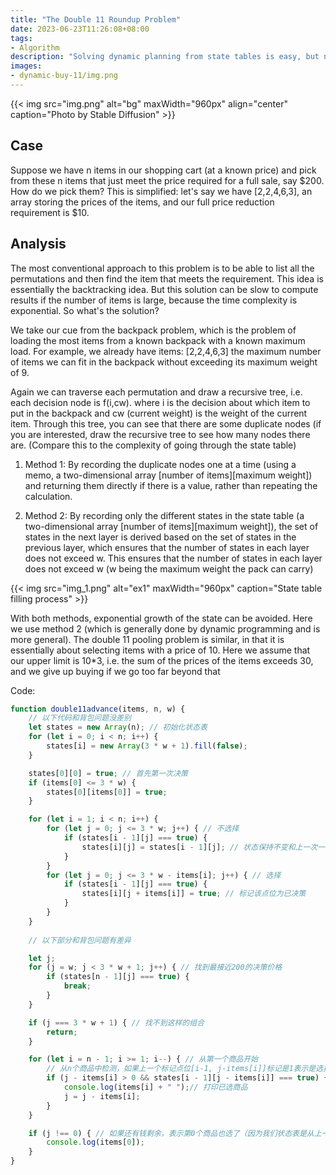 ```yaml
---
title: "The Double 11 Roundup Problem"
date: 2023-06-23T11:26:08+08:00
tags:
- Algorithm
description: "Solving dynamic planning from state tables is easy, but not all dynamic planning problems can be solved with state tables"
images:
- dynamic-buy-11/img.png
---
```


{{< img src="img.png" alt="bg" maxWidth="960px" align="center" caption="Photo by Stable Diffusion" >}}


## Case

Suppose we have n items in our shopping cart (at a known price) and pick from these n items that just meet the price required for a full sale, say $200. How do we pick them?
This is simplified: let's say we have [2,2,4,6,3], an array storing the prices of the items, and our full price reduction requirement is $10.

## Analysis

The most conventional approach to this problem is to be able to list all the permutations and then find the item that meets the requirement. This idea is essentially the backtracking idea.
But this solution can be slow to compute results if the number of items is large, because the time complexity is exponential. So what's the solution?

We take our cue from the backpack problem, which is the problem of loading the most items from a known backpack with a known maximum load.
For example, we already have items: [2,2,4,6,3] the maximum number of items we can fit in the backpack without exceeding its maximum weight of 9.

Again we can traverse each permutation and draw a recursive tree, i.e. each decision node is f(i,cw). where i is the decision about which item to put in the backpack and cw (current weight) is the weight of the current item.
Through this tree, you can see that there are some duplicate nodes (if you are interested, draw the recursive tree to see how many nodes there are. (Compare this to the complexity of going through the state table)


1. Method 1: By recording the duplicate nodes one at a time (using a memo, a two-dimensional array [number of items][maximum weight]) and returning them directly if there is a value, rather than repeating the calculation.

2. Method 2: By recording only the different states in the state table (a two-dimensional array [number of items][maximum weight]), the set of states in the next layer is derived based on the set of states in the previous layer, which ensures that the number of states in each layer does not exceed w.
   This ensures that the number of states in each layer does not exceed w (w being the maximum weight the pack can carry)

{{< img src="img_1.png" alt="ex1" maxWidth="960px" caption="State table filling process" >}}

With both methods, exponential growth of the state can be avoided. Here we use method 2 (which is generally done by dynamic programming and is more general).
The double 11 pooling problem is similar, in that it is essentially about selecting items with a price of 10. Here we assume that our upper limit is 10*3, i.e. the sum of the prices of the items exceeds 30, and we give up buying if we go too far beyond that



Code: 

```js
function double11advance(items, n, w) {
    // 以下代码和背包问题没差别
    let states = new Array(n); // 初始化状态表
    for (let i = 0; i < n; i++) {
        states[i] = new Array(3 * w + 1).fill(false);
    }

    states[0][0] = true; // 首先第一次决策
    if (items[0] <= 3 * w) {
        states[0][items[0]] = true;
    }

    for (let i = 1; i < n; i++) {
        for (let j = 0; j <= 3 * w; j++) { // 不选择
            if (states[i - 1][j] === true) {
                states[i][j] = states[i - 1][j]; // 状态保持不变和上一次一样
            }
        }
        for (let j = 0; j <= 3 * w - items[i]; j++) { // 选择
            if (states[i - 1][j] === true) {
                states[i][j + items[i]] = true; // 标记该点位为已决策
            }
        }
    }
    
    // 以下部分和背包问题有差异

    let j;
    for (j = w; j < 3 * w + 1; j++) { // 找到最接近200的决策价格
        if (states[n - 1][j] === true) {
            break;
        }
    }

    if (j === 3 * w + 1) { // 找不到这样的组合
        return;
    }

    for (let i = n - 1; i >= 1; i--) { // 从第一个商品开始
        // 从n个商品中检测，如果上一个标记点位[i-1, j-items[i]]标记是1表示是选择了该商品
        if (j - items[i] > 0 && states[i - 1][j - items[i]] === true) {
            console.log(items[i] + " ");// 打印已选商品
            j = j - items[i];
        }
    }

    if (j !== 0) { // 如果还有钱剩余，表示第0个商品也选了（因为我们状态表是从上一个状态推导到下一个）如果没有买第0个，到这里j == 0了，如果j不为0，说明买了第0个
        console.log(items[0]);
    }
}
```



